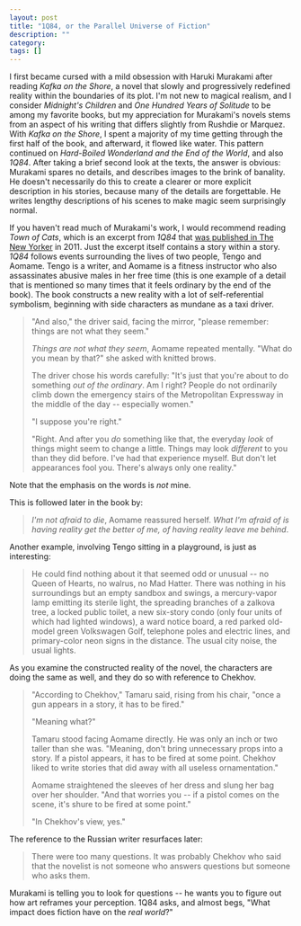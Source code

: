 ```yaml
---
layout: post
title: "1Q84, or the Parallel Universe of Fiction"
description: ""
category:
tags: []
---
```


I first became cursed with a mild obsession with Haruki Murakami after reading _Kafka on the Shore_, a novel that slowly and progressively redefined reality within the boundaries of its plot. I'm not new to magical realism, and I consider _Midnight's Children_ and _One Hundred Years of Solitude_ to be among my favorite books, but my appreciation for Murakami's novels stems from an aspect of his writing that differs slightly from Rushdie or Marquez. With _Kafka on the Shore_, I spent a majority of my time getting through the first half of the book, and afterward, it flowed like water. This pattern continued on _Hard-Boiled Wonderland and the End of the World_, and also _1Q84_. After taking a brief second look at the texts, the answer is obvious: Murakami spares no details, and describes images to the brink of banality. He doesn't necessarily do this to create a clearer or more explicit description in his stories, because many of the details are forgettable. He writes lengthy descriptions of his scenes to make magic seem surprisingly normal.

If you haven't read much of Murakami's work, I would recommend reading *Town of Cats*, which is an excerpt from *1Q84* that [was published in The New Yorker](http://www.newyorker.com/fiction/features/2011/09/05/110905fi_fiction_murakami?currentPage=all) in 2011. Just the excerpt itself contains a story within a story. *1Q84* follows events surrounding the lives of two people, Tengo and Aomame. Tengo is a writer, and Aomame is a fitness instructor who also assassinates abusive males in her free time (this is one example of a detail that is mentioned so many times that it feels ordinary by the end of the book). The book constructs a new reality with a lot of self-referential symbolism, beginning with side characters as mundane as a taxi driver.

> "And also," the driver said, facing the mirror, "please remember: things are not what they seem."
>
> *Things are not what they seem*, Aomame repeated mentally. "What do you mean by that?" she asked with knitted brows.
>
> The driver chose his words carefully: "It's just that you're about to do something *out of the ordinary*. Am I right? People do not ordinarily climb down the emergency stairs of the Metropolitan Expressway in the middle of the day -- especially women."
>
> "I suppose you're right."
>
> "Right. And after you *do* something like that, the everyday *look* of things might seem to change a little. Things may look *different* to you than they did before. I've had that experience myself. But don't let appearances fool you. There's always only one reality."

Note that the emphasis on the words is *not* mine.

This is followed later in the book by:

> *I'm not afraid to die*, Aomame reassured herself. *What I'm afraid of is having reality get the better of me, of having reality leave me behind*.

Another example, involving Tengo sitting in a playground, is just as interesting:

> He could find nothing about it that seemed odd or unusual -- no Queen of Hearts, no walrus, no Mad Hatter. There was nothing in his surroundings but an empty sandbox and swings, a mercury-vapor lamp emitting its sterile light, the spreading branches of a zalkova tree, a locked public toilet, a new six-story condo (only four units of which had lighted windows), a ward notice board, a red parked old-model green Volkswagen Golf, telephone poles and electric lines, and primary-color neon signs in the distance. The usual city noise, the usual lights.

As you examine the constructed reality of the novel, the characters are doing the same as well, and they do so with reference to Chekhov.

> "According to Chekhov," Tamaru said, rising from his chair, "once a gun appears in a story, it has to be fired."
>
> "Meaning what?"
>
> Tamaru stood facing Aomame directly. He was only an inch or two taller than she was. "Meaning, don't bring unnecessary props into a story. If a pistol appears, it has to be fired at some point. Chekhov liked to write stories that did away with all useless ornamentation."
>
> Aomame straightened the sleeves of her dress and slung her bag over her shoulder. "And that worries you -- if a pistol comes on the scene, it's shure to be fired at some point."
>
> "In Chekhov's view, yes."

The reference to the Russian writer resurfaces later:

> There were too many questions. It was probably Chekhov who said that the novelist is not someone who answers questions but someone who asks them.

Murakami is telling you to look for questions -- he wants you to figure out how art reframes your perception. 1Q84 asks, and almost begs, "What impact does fiction have on the *real world*?"

